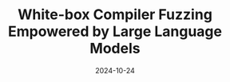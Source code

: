 ---
title: "White-box Compiler Fuzzing Empowered by Large Language Models"
collection: publications
excerpt: '<u><b>Chenyuan Yang</b></u>, Yinlin Deng, Runyu Lu, Jiayi Yao, Jiawei Liu, Reyhaneh Jabbarvand, Lingming Zhang'
time: 'Oct 2024'
date: 2024-10-24
paperurl: 'https://arxiv.org/abs/2310.15991'
short: 'OOPSLA 2024'
codeurl: 'https://github.com/ise-uiuc/WhiteFox'
---